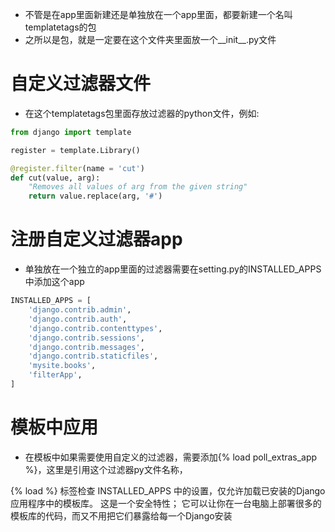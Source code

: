 * 不管是在app里面新建还是单独放在一个app里面，都要新建一个名叫templatetags的包
* 之所以是包，就是一定要在这个文件夹里面放一个__init__.py文件
# 自定义过滤器文件
* 在这个templatetags包里面存放过滤器的python文件，例如:

```python
from django import template

register = template.Library()

@register.filter(name = 'cut')
def cut(value, arg):
    "Removes all values of arg from the given string"
    return value.replace(arg, '#')
```
# 注册自定义过滤器app
* 单独放在一个独立的app里面的过滤器需要在setting.py的INSTALLED_APPS中添加这个app
```python
INSTALLED_APPS = [
    'django.contrib.admin',
    'django.contrib.auth',
    'django.contrib.contenttypes',
    'django.contrib.sessions',
    'django.contrib.messages',
    'django.contrib.staticfiles',
    'mysite.books',
    'filterApp',
]
```
# 模板中应用

* 在模板中如果需要使用自定义的过滤器，需要添加{% load poll_extras_app %}，这里是引用这个过滤器py文件名称，

{% load %} 标签检查 INSTALLED_APPS 中的设置，仅允许加载已安装的Django应用程序中的模板库。 这是一个安全特性；
它可以让你在一台电脑上部署很多的模板库的代码，而又不用把它们暴露给每一个Django安装

